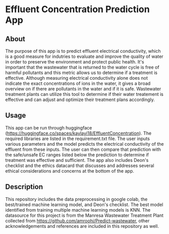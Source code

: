 # Effluent Concentration Prediction App
## About
The purpose of this app is to predict effluent electrical conductivity, which is a good measure for indutries to evaluate and improve the quality of water in order to preserve the environment and protect public health. It's important that the wastewater that is returned to the water cycle is free of harmful pollutants and this metric allows us to determine if a treatment is effective. Although measuring electrical conductivity alone does not indicate the exact concentrations of ions in the water, it gives a broad overview on if there are pollutants in the water and if it is safe. Wastewater treatment plants can utilize this tool to determine if their water treatement is effective and can adjust and optimize their treatment plans accordingly.
## Usage
This app can be run through huggingface (https://huggingface.co/spaces/kaylayi18/EffluentConcentration). The required libraries are listed in the requirement.txt file. The user inputs various parameters and the model predicts the electrical conductivity of the effluent from these inputs. The user can then compare that prediction with the safe/unsafe EC ranges listed below the prediction to determine if treatment was effective and sufficient. The app also includes Deon's checklist and the ethics datacard that discusses and addresses several ethical considerations and concerns at the bottom of the app.
## Description
This repository includes the data preprocessing in google colab, the best/trained machine learning model, and Deon's checklist. The best model identified from training multiple machine learning models is KNN. The datasource for this project is from the Manresa Wastewater Treatment Plant collected from https://github.com/amroohi/Predict-wastewater, other acknowledgements and references are included in this repository as well. 
